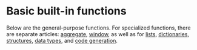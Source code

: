 # Basic built-in functions

Below are the general-purpose functions. For specialized functions, there are separate articles: [aggregate](../../aggregation.md), [window](../../window.md), as well as for [lists](../../list.md), [dictionaries](../../dict.md), [structures](../../struct.md), [data types](../../types.md), and [code generation](../../codegen.md).
